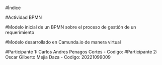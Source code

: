 #Índice

#Actividad BPMN 

#Modelo inicial de un BPMN sobre el proceso de gestión de un requerimiento

#Modelo desarrollado en Camunda.io de manera virtual

#Participante 1: Carlos Andres Penagos Cortes - Codigo: 
#Participante 2: Oscar Gilberto Mejia Daza - Codigo: 20221099009
